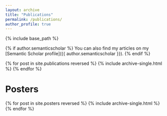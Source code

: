 ```yaml
---
layout: archive
title: "Publications"
permalink: /publications/
author_profile: true
---
```


{% include base_path %}

{% if author.semanticscholar %}
  You can also find my articles on my [Semantic Scholar profile]({{ author.semanticscholar }}).
{% endif %}

{% for post in site.publications reversed %}
  {% include archive-single.html %}
{% endfor %}

# Posters

{% for post in site.posters reversed %}
  {% include archive-single.html %}
{% endfor %}